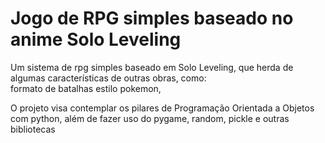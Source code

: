 <h1 style='center'>Jogo de RPG simples baseado no anime Solo Leveling</h1>
<p>Um sistema de rpg simples baseado em Solo Leveling, que herda de algumas características de outras obras, como:<br>formato de batalhas estilo pokemon,</p>
<p>O projeto visa contemplar os pilares de Programação Orientada a Objetos com python, além de fazer uso do pygame, random, pickle e outras bibliotecas</p>
